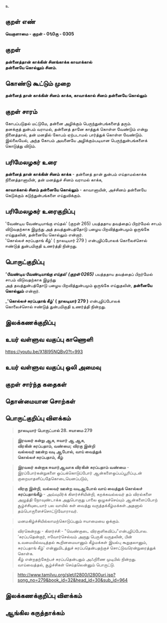 உ

## குறள் எண் 

**வெகுளாமை - குறள் - 0௩0ரு - 0305**  

## குறள் 

**தன்னைத்தான் காக்கின் சினங்காக்க காவாக்கால்  
தன்னையே கொல்லும் சினம்.**

## கொண்டு கூட்டும் முறை

**தன்னைத் தான் காக்கின் சினம் காக்க, காவாக்கால் சினம் தன்னையே கொல்லும்** 

## குறள் சாரம் 

கோபப்படுதல் மட்டுமே, தன்னை அழிக்கும் பெருந்துன்பங்களைத் தரும்.  
தனக்குத் துன்பம் வராமல், தன்னைத் தானே காத்துக் கொள்ள வேண்டும் என்று நினைத்தால், தன் மனதில் கோபம் ஏற்படாமல் பார்த்துக் கொள்ள வேண்டும். இல்லையேல், அந்த கோபம் அவனையே அழிக்கும்படியான பெருந்துன்பங்களைக் கொடுத்து விடும். 

## பரிமேலழகர் உரை

**தன்னைத் தான் காக்கின் சினம் காக்க** - தன்னைத் தான் துன்பம் எய்தாமல்காக்க நினைத்தானாயின், தன் மனத்துச் சினம் வராமல் காக்க,   

**காவாக்கால் சினம் தன்னையே கொல்லும்** - காவானாயின், அச்சினம் தன்னையே கெடுக்கும் கடுந்துன்பங்களை எய்துவிக்கும். 

## பரிமேலழகர் உரைகுறிப்பு   

'வேண்டிய வேண்டியாங்கு எய்தல்' (குறள் 265) பயத்ததாய தவத்தைப் பிறர்மேல் சாபம் விடுவதற்காக இழந்து அத் தவத்துன்பத்தோடு பழைய பிறவித்துன்பமும் ஒருங்கே எய்துதலின், தன்னையே கொல்லும் என்றார்.   
'கொல்லச் சுரப்பதாங் கீழ்' ( நாலடியார்  279 )  என்புழிப்போலக் கொலைச்சொல் ஈண்டுத் துன்பமிகுதி உணர்த்தி நின்றது.  

## பொருட்குறிப்பு 

_**'வேண்டிய வேண்டியாங்கு எய்தல்' (குறள் 0265)**_ பயத்ததாய தவத்தைப் பிறர்மேல் சாபம் விடுவதற்காக இழந்து   
அத் தவத்துன்பத்தோடு பழைய பிறவித்துன்பமும் ஒருங்கே எய்துதலின், **தன்னையே கொல்லும்** என்றார்.    

_**'கொல்லச் சுரப்பதாங் கீழ்' ( நாலடியார்  279 )**  என்புழிப்போலக்   
கொலைச்சொல் ஈண்டுத் துன்பமிகுதி உணர்த்தி நின்றது.  

## இலக்கணக்குறிப்பு  


## உயர் வள்ளுவ வகுப்பு காணொளி

https://youtu.be/X18l95NQBv0?t=993

## உயர் வள்ளுவ வகுப்பு ஒலி அமைவு 

 
## குறள் சார்ந்த கதைகள் 


## தொன்மையான சொற்கள்


## பொருட்குறிப்பு விளக்கம்

>**நாலடியார் பொருட்பால் 28. ஈயாமை 279**  

>**இரவலர் கன்று ஆக, ஈவார் ஆ ஆக,  
>விரகின் சுரப்பதாம், வண்மை; விரகு இன்றி  
>வல்லவர் ஊன்ற வடி ஆபோல், வாய் வைத்துக்  
>கொல்லச் சுரப்பதாம், கீழ்**

>**இரவலர் கன்றாக ஈவார்ஆவாக விரகின் சுரப்பதாம் வண்மை** - இரப்போர்கன்றுகளை ஒப்பக்கொடுப்போர் ஆன்களைஒப்பப்பூரிப்புடன் குறையாதளிப்பதேகொடையெனப்படும்,  

>**விரகு இன்றி, வல்லவர் ஊன்ற வடிஆபோல் வாய் வைத்துக் கொல்லச் சுரப்பதாங்கீழ்** - அவ்வுயிர்க் கிளர்ச்சியின்றி, கறக்கவல்லவர் தம் விரல்களை அழுத்தி நோவுண்டாக்க அதுபொறாது பாலை ஒழுகச்செய்யும் ஆன்களைப்போற் சூழ்ச்சியுடையார் 
பல வாயில் கள் வைத்து வருத்தக்கீழ்மக்கள்.அதனால் தம்பொருளைச்சொட்டுவோராவர்.

>மனமகிழ்ச்சியில்லாமற்கொடுப்பதும் ஈயாமையை ஒக்கும்.

>விரகென்றது - கிளர்ச்சி - "வெண்குடை விரகுளிகவிப்ப"என்புழிப்போல.  
>‘சுரப்பதென்றார், ஈவோர்செல்வம் அறாது பெருகி வருதலின், பின் உவமையில்வடித்தல் கூறினமையானும் கீழ்மக்கள் இயல்பு கூறுதலானும், சுரப்பதாங் கீழ்' என்னுமிடத்துச் சுரப்பதென்பதற்குச் சொட்டுவரென்றுரைத்துக் கொள்க.   
>கீழ் என்றதற்கேற்பச் சுரப்பதென்பதும் அஃறிணை முடிபில் நின்றது.   
>வாய்வைத்தல், சூழ்ச்சிகள் செய்தலென்னும் பொருட்டு.  

>http://www.tamilvu.org/slet/l2800/l2800uri.jsp?song_no=279&book_id=32&head_id=30&sub_id=964

## இலக்கணக்குறிப்பு விளக்கம்


## ஆங்கில கருத்தாக்கம் 



